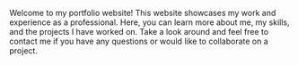 
Welcome to my portfolio website! 
This website showcases my work and experience as a professional. Here, you can learn more about me, my skills, and the projects I have worked on. 
Take a look around and feel free to contact me if you have any questions or would like to collaborate on a project.

